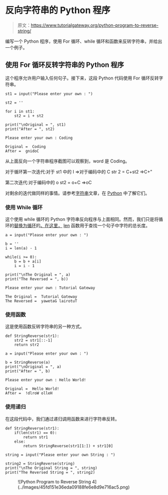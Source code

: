 # 反向字符串的 Python 程序

> 原文：<https://www.tutorialgateway.org/python-program-to-reverse-string/>

编写一个 Python 程序，使用 For 循环、while 循环和函数来反转字符串，并给出一个例子。

## 使用 For 循环反转字符串的 Python 程序

这个程序允许用户输入任何句子。接下来，这段 Python 代码使用 For 循环反转字符串。

```
st1 = input("Please enter your own : ")

st2 = ''

for i in st1:
    st2 = i + st2

print("\nOriginal = ", st1)
print("After = ", st2)
```

```
Please enter your own : Coding

Original =  Coding
After =  gnidoC
```

从上面反向一个字符串程序截图可以观察到，word 是 Coding。

对于循环第一次迭代:对于 st1 中的 I
=>对于编码中的 C
str 2 = C+st2 =>C+”

第二次迭代:对于编码中的 o
st2 = o+C =>oC

对剩余的迭代做同样的事情。请参考[字符串](https://www.tutorialgateway.org/python-string/)文章，在 [Python](https://www.tutorialgateway.org/python-tutorial/) 中了解它们。

### 使用 While 循环

这个使用 while 循环的 Python 字符串反向程序与上面相同。然而，我们只是将循环的[替换为循环](https://www.tutorialgateway.org/python-for-loop/)的[。在这里，](https://www.tutorialgateway.org/python-while-loop/) [len](https://www.tutorialgateway.org/python-program-to-find-a-string-length/) 函数用于查找一个句子中字符的总长度。

```
a = input("Please enter your own : ")

b = ''
i = len(a) - 1

while(i >= 0):
    b = b + a[i]
    i = i - 1

print("\nThe Original = ", a)
print("The Reversed = ", b))
```

```
Please enter your own : Tutorial Gateway

The Original =  Tutorial Gateway
The Reversed =  yawetaG lairotuT
```

### 使用函数

这是使用函数反转字符串的另一种方式。

```
def StringReverse(str1):
    str2 = str1[::-1]
    return str2

a = input("Please enter your own : ")

b = StringReverse(a)
print("\nOriginal = ", a)
print("After = ", b)
```

```
Please enter your own : Hello World!

Original =  Hello World!
After =  !dlroW olleH
```

### 使用递归

在这段代码中，我们通过递归调用函数来进行字符串反转。

```
def StringReverse(str1):
    if(len(str1) == 0):
        return str1
    else:
        return StringReverse(str1[1:]) + str1[0]

string = input("Please enter your own String : ")

string2 = StringReverse(string)
print("\nThe Original String = ", string)
print("The Reversed String = ", string2)
```

<figure class="wp-block-image size-large">![Python Program to Reverse String 4](../Images/45fd151e36eda09188fe6e8d9e716ac5.png)</figure>